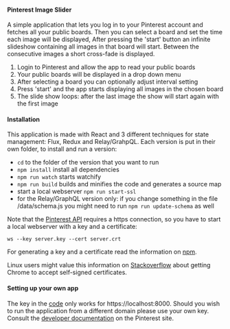 #### Pinterest Image Slider

A simple application that lets you log in to your Pinterest account and fetches all your public boards. Then you can select a board and set the time each image will be displayed, After pressing the 'start' button an infinite slideshow containing all images in that board will start. Between the consecutive images a short cross-fade is displayed.

1. Login to Pinterest and allow the app to read your public boards
2. Your public boards will be displayed in a drop down menu
3. After selecting a board you can optionally adjust interval setting
4. Press 'start' and the app starts displaying all images in the chosen board
5. The slide show loops: after the last image the show will start again with the first image



#### Installation

This application is made with React and 3 different techniques for state management: Flux, Redux and Relay/GrahpQL. Each version is put in their own folder, to install and run a version:

 - `cd` to the folder of the version that you want to run
 - `npm install` install all dependencies
 - `npm run watch` starts watchify
 - `npm run build` builds and minifies the code and generates a source map
 - start a local webserver `npm run start-ssl`
 - for the Relay/GraphQL version only: if you change something in the file /data/schema.js you might need to run `npm run update-schema` as well

Note that the [Pinterest API](https://developers.pinterest.com/docs/getting-started/introduction/) requires a https connection, so you have to start a local webserver with a key and a certificate:

`ws --key server.key --cert server.crt`

For generating a key and a certificate read the information on [npm](https://www.npmjs.com/package/local-web-server).

Linux users might value this information on [Stackoverflow](http://stackoverflow.com/questions/7580508/getting-chrome-to-accept-self-signed-localhost-certificate) about getting Chrome to accept self-signed certificates.


#### Setting up your own app

The key in the [code](https://github.com/abudaan/pinterest-slider/blob/master/js/util/pdk_wrapper.js#L2) only works for https://localhost:8000. Should you wish to run the application from a different domain please use your own key. Consult the [developer documentation](https://developers.pinterest.com/docs/api/overview/) on the Pinterest site.
